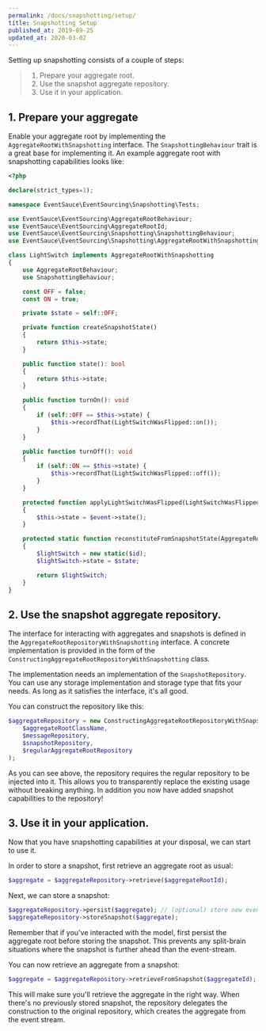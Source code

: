 ```yaml
---
permalink: /docs/snapshotting/setup/
title: Snapshotting Setup
published_at: 2019-09-25
updated_at: 2020-03-02
---
```


Setting up snapshotting consists of a couple of steps:

> 1. Prepare your aggregate root.
> 2. Use the snapshot aggregate repository.
> 3. Use it in your application.

## 1. Prepare your aggregate

Enable your aggregate root by implementing the `AggregateRootWithSnapshotting` interface. The
`SnapshottingBehaviour` trait is a great base for implementing it. An example aggregate root
with snapshotting capabilities looks like:

```php
<?php

declare(strict_types=1);

namespace EventSauce\EventSourcing\Snapshotting\Tests;

use EventSauce\EventSourcing\AggregateRootBehaviour;
use EventSauce\EventSourcing\AggregateRootId;
use EventSauce\EventSourcing\Snapshotting\SnapshottingBehaviour;
use EventSauce\EventSourcing\Snapshotting\AggregateRootWithSnapshotting;

class LightSwitch implements AggregateRootWithSnapshotting
{
    use AggregateRootBehaviour;
    use SnapshottingBehaviour;

    const OFF = false;
    const ON = true;

    private $state = self::OFF;

    private function createSnapshotState()
    {
        return $this->state;
    }

    public function state(): bool
    {
        return $this->state;
    }

    public function turnOn(): void
    {
        if (self::OFF == $this->state) {
            $this->recordThat(LightSwitchWasFlipped::on());
        }
    }

    public function turnOff(): void
    {
        if (self::ON == $this->state) {
            $this->recordThat(LightSwitchWasFlipped::off());
        }
    }

    protected function applyLightSwitchWasFlipped(LightSwitchWasFlipped $event): void
    {
        $this->state = $event->state();
    }

    protected static function reconstituteFromSnapshotState(AggregateRootId $id, bool $state): AggregateRootWithSnapshotting
    {
        $lightSwitch = new static($id);
        $lightSwitch->state = $state;

        return $lightSwitch;
    }
}
```

## 2. Use the snapshot aggregate repository.

The interface for interacting with aggregates and snapshots is defined in the
`AggregateRootRepositoryWithSnapshotting` interface. A concrete implementation
is provided in the form of the `ConstructingAggregateRootRepositoryWithSnapshotting` class.

The implementation needs an implementation of the `SnapshotRepository`. You can
use any storage implementation and storage type that fits your needs. As long as
it satisfies the interface, it's all good.

You can construct the repository like this:

```php
$aggregateRepository = new ConstructingAggregateRootRepositoryWithSnapshotting(
    $aggregateRootClassName,
    $messageRepository,
    $snapshotRepository,
    $regularAggregateRootRepository
);
```

As you can see above, the repository requires the regular repository to be injected
into it. This allows you to transparently replace the existing usage without
breaking anything. In addition you now have added snapshot capabilities to the repository!

## 3. Use it in your application.

Now that you have snapshotting capabilities at your disposal, we can start to use it.

In order to store a snapshot, first retrieve an aggregate root as usual:

```php
$aggregate = $aggregateRepository->retrieve($aggregateRootId);
```

Next, we can store a snapshot:

```php
$aggregateRepository->persist($aggregate); // (optional) store new events first!
$aggregateRepository->storeSnapshot($aggregate);
```

Remember that if you've interacted with the model, first persist the aggregate root before
storing the snapshot. This prevents any split-brain situations where the snapshot is further
ahead than the event-stream.

You can now retrieve an aggregate from a snapshot:

```php
$aggregate = $aggregateRepository->retrieveFromSnapshot($aggregateId);
```

This will make sure you'll retrieve the aggregate in the right way. When there's no previously
stored snapshot, the repository delegates the construction to the original repository, which
creates the aggregate from the event stream.
